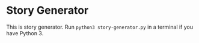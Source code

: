 # Story Generator

This is story generator. Run `python3 story-generator.py` in a terminal if you have Python 3.
